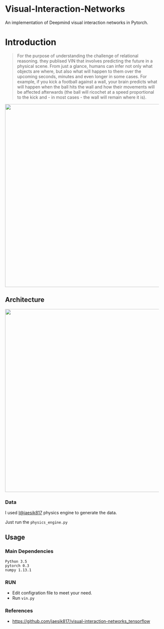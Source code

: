 # Visual-Interaction-Networks
An implementation of Deepmind visual interaction networks in Pytorch.
 # Introduction
> For the purpose of understanding the challenge of relational reasoning. they publised VIN that involves predicting the future in a physical scene. From just a glance, humans can infer not only what objects are where, but also what will happen to them over the upcoming seconds, minutes and even longer in some cases. For example, if you kick a football against a wall, your brain predicts what will happen when the ball hits the wall and how their movements will be affected afterwards (the ball will ricochet at a speed proportional to the kick and - in most cases - the wall will remain where it is).

<div align="center">

<img align="center" hight="600" width="600" src="https://github.com/Mrgemy95/visual-interaction-networks-pytorch/blob/master/figures/1.gif?raw=true">
</div>


## Architecture
<div align="center">
<img hight="600" width="600" src="https://github.com/Mrgemy95/visual-interaction-networks-pytorch/blob/master/figures/2.png?raw=true">
</div>


### Data
I used [I@jaesik817](https://github.com/jaesik817/Interaction-networks_tensorflow) physics engine to generate the data.

Just run the `physics_engine.py`


## Usage
### Main Dependencies
``` 
Python 3.5
pytorch 0.3
numpy 1.13.1
```

### RUN
- Edit configration file to meet your need.
- Run `vin.py`

### References
* https://github.com/jaesik817/visual-interaction-networks_tensorflow
